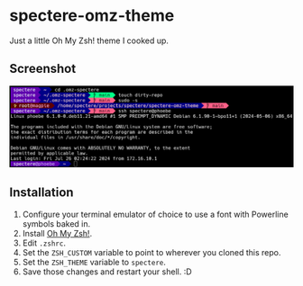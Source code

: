 # spectere-omz-theme

Just a little Oh My Zsh! theme I cooked up.


## Screenshot

![A screenshot of the theme.](images/omz-spectere.png)


## Installation

1. Configure your terminal emulator of choice to use a font with Powerline
   symbols baked in.
2. Install [Oh My Zsh!](https://ohmyz.sh/).
3. Edit `.zshrc`.
4. Set the `ZSH_CUSTOM` variable to point to wherever you cloned this repo.
5. Set the `ZSH_THEME` variable to `spectere`.
6. Save those changes and restart your shell. :D

